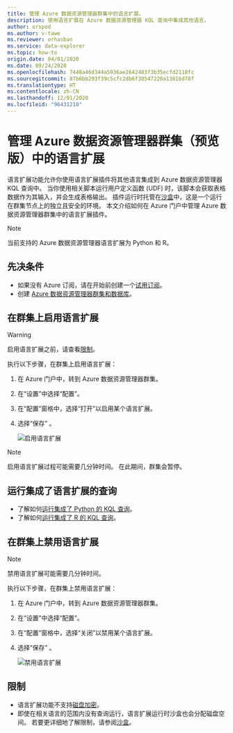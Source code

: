 ```yaml
---
title: 管理 Azure 数据资源管理器群集中的语言扩展。
description: 使用语言扩展在 Azure 数据资源管理器 KQL 查询中集成其他语言。
author: orspod
ms.author: v-tawe
ms.reviewer: orhasban
ms.service: data-explorer
ms.topic: how-to
origin.date: 04/01/2020
ms.date: 09/24/2020
ms.openlocfilehash: 7448a46d344a5936ae2642483f3b35ecfd2118fc
ms.sourcegitcommit: 87b6bb293f39c5cfc2db6f38547220a13816d78f
ms.translationtype: HT
ms.contentlocale: zh-CN
ms.lasthandoff: 12/01/2020
ms.locfileid: "96431210"
---
```

# <a name="manage-language-extensions-in-your-azure-data-explorer-cluster-preview"></a>管理 Azure 数据资源管理器群集（预览版）中的语言扩展

语言扩展功能允许你使用语言扩展插件将其他语言集成到 Azure 数据资源管理器 KQL 查询中。 当你使用相关脚本运行用户定义函数 (UDF) 时，该脚本会获取表格数据作为其输入，并会生成表格输出。 插件运行时托管在[沙盒](kusto/concepts/sandboxes.md)中，这是一个运行在群集节点上的独立且安全的环境。 本文介绍如何在 Azure 门户中管理 Azure 数据资源管理器群集中的语言扩展插件。

> [!NOTE]
> 当前支持的 Azure 数据资源管理器语言扩展为 Python 和 R。

## <a name="prerequisites"></a>先决条件

* 如果没有 Azure 订阅，请在开始前创建一个[试用订阅](https://www.microsoft.com/china/azure/index.html?fromtype=cn)。
* 创建 [Azure 数据资源管理器群集和数据库](create-cluster-database-portal.md)。

## <a name="enable-language-extensions-on-your-cluster"></a>在群集上启用语言扩展

> [!WARNING]
> 启用语言扩展之前，请查看[限制](#limitations)。

执行以下步骤，在群集上启用语言扩展：

1. 在 Azure 门户中，转到 Azure 数据资源管理器群集。 
1. 在“设置”中选择“配置”。  
1. 在“配置”窗格中，选择“打开”以启用某个语言扩展。 
1. 选择“保存” 。
 
    ![启用语言扩展](media/language-extensions/configurations-enable-extension.png)

> [!NOTE]
> 启用语言扩展过程可能需要几分钟时间。 在此期间，群集会暂停。
 
## <a name="run-language-extension-integrated-queries"></a>运行集成了语言扩展的查询

* 了解如何[运行集成了 Python 的 KQL 查询](kusto/query/pythonplugin.md)。
* 了解如何[运行集成了 R 的 KQL 查询](kusto/query/rplugin.md)。 

## <a name="disable-language-extensions-on-your-cluster"></a>在群集上禁用语言扩展

> [!NOTE]
> 禁用语言扩展可能需要几分钟时间。

执行以下步骤，在群集上禁用语言扩展：

1. 在 Azure 门户中，转到 Azure 数据资源管理器群集。 
1. 在“设置”中选择“配置”。  
1. 在“配置”窗格中，选择“关闭”以禁用某个语言扩展。 
1. 选择“保存” 。

    ![禁用语言扩展](media/language-extensions/configurations-disable-extension.png)

## <a name="limitations"></a>限制

* 语言扩展功能不支持[磁盘加密](cluster-disk-encryption.md)。 
* 即使在相关语言的范围内没有查询运行，语言扩展运行时沙盒也会分配磁盘空间。
若要更详细地了解限制，请参阅[沙盒](kusto/concepts/sandboxes.md)。
